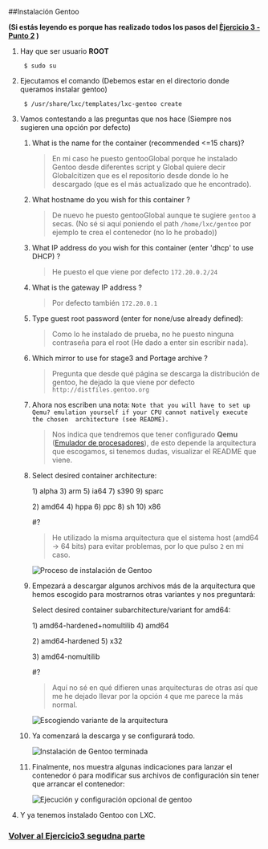 ##Instalación Gentoo 

**(Si estás leyendo es porque has realizado todos los pasos del [Èjercicio 3 - Punto 2](https://github.com/oskyar/InfraestructuraVirtual/blob/master/Tema3/Ejercicios2y3.md#2-crear-y-ejecutar-un-contenedor-basado-en-otra-distribuci%C3%B3n-tal-como-fedora-nota-en-general-crear-un-contenedor-basado-en-tu-distribuci%C3%B3n-y-otro-basado-en-otra-que-no-sea-la-tuya) )**

1. Hay que ser usuario **ROOT**

		$ sudo su

2. Ejecutamos el comando (Debemos estar en el directorio donde queramos instalar gentoo)

		$ /usr/share/lxc/templates/lxc-gentoo create

3. Vamos contestando a las preguntas que nos hace (Siempre nos sugieren una opción por defecto)

	1.	What is the name for the container (recommended <=15 chars)?

		> En mi caso he puesto gentooGlobal porque he instalado Gentoo desde diferentes script y Global quiere decir Globalcitizen que es el repositorio desde donde lo he descargado (que es el más actualizado que he encontrado).

	2. What hostname do you wish for this container ?

		> De nuevo he puesto gentooGlobal aunque te sugiere `gentoo` a secas. (No sé si aquí poniendo el path `/home/lxc/gentoo` por ejemplo te crea el contenedor (no lo he probado))

	3. What IP address do you wish for this container (enter 'dhcp' to use DHCP) ?

		> He puesto el que viene por defecto `172.20.0.2/24`

	4. What is the gateway IP address ? 

		> Por defecto también `172.20.0.1`

	5. Type guest root password (enter for none/use already defined): 

		> Como lo he instalado de prueba, no he puesto ninguna contraseña para el root (He dado a enter sin escribir nada).

	6. Which mirror to use for stage3 and Portage archive ? 

		> Pregunta que desde qué página se descarga la distribución de gentoo, he dejado la que viene por defecto `http://distfiles.gentoo.org`


	7. Ahora nos escriben una nota: `Note that you will have to set up Qemu? emulation yourself if your CPU cannot natively execute the chosen 
	architecture (see README).`

		> Nos indica que tendremos que tener configurado **Qemu** ([Emulador de procesadores](http://es.wikipedia.org/wiki/QEMU "Qemu en la wikipedia")), de esto depende la arquitectura que escogamos, si tenemos dudas, visualizar el README que viene.

	8. Select desired container architecture:
	
		1\) alpha    3\) arm     5\) ia64	  7\) s390    9\) sparc
		
		2\) amd64    4\) hppa    6\) ppc	  8\) sh	    10\) x86
		
		\#?

		> He utilizado la misma arquitectura que el sistema host (amd64 -> 64 bits) para evitar problemas, por lo que pulso `2` en mi caso.

		![Proceso de instalación de Gentoo](https://raw.github.com/oskyar/InfraestructuraVirtual/master/Tema3/img/Ejercicio3b-proceso-instalacion-gentoo.png)


	9. Empezará a descargar algunos archivos más de la arquitectura que hemos escogido para mostrarnos otras variantes y nos preguntará:

		Select desired container subarchitecture/variant for amd64:
		
		1\) amd64-hardened+nomultilib  4\) amd64
		
		2\) amd64-hardened	      5\) x32
		
		3\) amd64-nomultilib
		
		\#?

		> Aquí no sé en qué difieren unas arquitecturas de otras así que me he dejado llevar por la opción `4` que me parece la más normal.

		![Escogiendo variante de la arquitectura](https://raw.github.com/oskyar/InfraestructuraVirtual/master/Tema3/img/Ejercicio3b-Escogiendo-variante-arquitectura.png)

	10. Ya comenzará la descarga y se configurará todo.

		![Instalación de Gentoo terminada](https://raw.github.com/oskyar/InfraestructuraVirtual/master/Tema3/img/Ejercicio3b-Instalacion-gentoo-terminada.png)

	11. Finalmente, nos muestra algunas indicaciones para lanzar el contenedor ó para modificar sus archivos de configuración sin tener que arrancar el contenedor:

		![Ejecución y configuración opcional de gentoo](https://raw.github.com/oskyar/InfraestructuraVirtual/master/Tema3/img/Ejercicio3b-Ejecucion-y-configuracion-opcional.png)

4. Y ya tenemos instalado Gentoo con LXC.


### [Volver al Ejercicio3 segudna parte](https://github.com/oskyar/InfraestructuraVirtual/blob/master/Tema3/Ejercicios2y3.md#2-crear-y-ejecutar-un-contenedor-basado-en-otra-distribuci%C3%B3n-tal-como-fedora-nota-en-general-crear-un-contenedor-basado-en-tu-distribuci%C3%B3n-y-otro-basado-en-otra-que-no-sea-la-tuya)